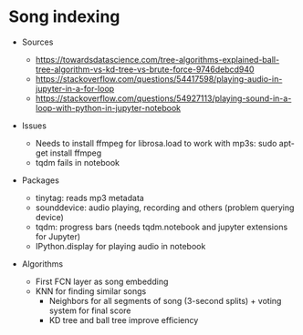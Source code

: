 # Song indexing

- Sources
  - https://towardsdatascience.com/tree-algorithms-explained-ball-tree-algorithm-vs-kd-tree-vs-brute-force-9746debcd940
  - https://stackoverflow.com/questions/54417598/playing-audio-in-jupyter-in-a-for-loop
  - https://stackoverflow.com/questions/54927113/playing-sound-in-a-loop-with-python-in-jupyter-notebook


- Issues
  - Needs to install ffmpeg for librosa.load to work with mp3s:
    sudo apt-get install ffmpeg
  - tqdm fails in notebook

- Packages
  - tinytag: reads mp3 metadata
  - sounddevice: audio playing, recording and others (problem querying device)
  - tqdm: progress bars (needs tqdm.notebook and jupyter extensions for Jupyter)
  - IPython.display for playing audio in notebook

- Algorithms
  - First FCN layer as song embedding
  - KNN for finding similar songs
    - Neighbors for all segments of song (3-second splits) + voting system for final score
    - KD tree and ball tree improve efficiency
